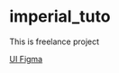 # imperial_tuto
This is freelance project

[UI Figma](https://www.figma.com/proto/1EFx1NvRY2IFOVtCYu3SVX/imperial-tutorial?node-id=1-2&node-type=canvas&t=PUzoRBiHEDWxcOIv-1&scaling=scale-down-width&content-scaling=fixed&page-id=0%3A1)
